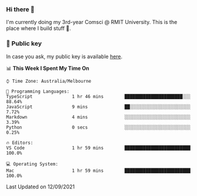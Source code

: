 ### Hi there 👋

I'm currently doing my 3rd-year Comsci @ RMIT University. This is the place where I build stuff 👀. 

### 🔑 Public key

In case you ask, my public key is available [here](https://public.auspham.dev/).

<!--START_SECTION:waka-->
📊 **This Week I Spent My Time On** 

```text
⌚︎ Time Zone: Australia/Melbourne

💬 Programming Languages: 
TypeScript               1 hr 46 mins        ██████████████████████░░░   88.64% 
JavaScript               9 mins              ██░░░░░░░░░░░░░░░░░░░░░░░   7.72% 
Markdown                 4 mins              ░░░░░░░░░░░░░░░░░░░░░░░░░   3.39% 
Python                   0 secs              ░░░░░░░░░░░░░░░░░░░░░░░░░   0.25%

🔥 Editors: 
VS Code                  1 hr 59 mins        █████████████████████████   100.0%

💻 Operating System: 
Mac                      1 hr 59 mins        █████████████████████████   100.0%

```


 Last Updated on 12/09/2021
<!--END_SECTION:waka-->

<!--
**rockmanvnx6/rockmanvnx6** is a ✨ _special_ ✨ repository because its `README.md` (this file) appears on your GitHub profile.

Here are some ideas to get you started:

- 🔭 I’m currently working on ...
- 🌱 I’m currently learning ...
- 👯 I’m looking to collaborate on ...
- 🤔 I’m looking for help with ...
- 💬 Ask me about ...
- 📫 How to reach me: ...
- 😄 Pronouns: ...
- ⚡ Fun fact: ...
-->

